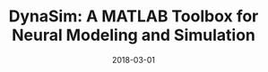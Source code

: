 ---
title: "DynaSim: A MATLAB Toolbox for Neural Modeling and Simulation"
collection: publications
category: manuscripts
permalink: /publication/2018-03-01-sherfey-etal-2018-dynasim
date: 2018-03-01
venue: 'Frontiers in Neuroinformatics'
paperurl: '/files/publications/sherfey-etal-2018-dynasim.pdf'
citation: 'Sherfey JS, Soplata AE, Ardid S, Roberts EA, Stanley DA, Pittman-Polletta BR and Kopell NJ (2018) DynaSim: A MATLAB Toolbox for Neural Modeling and Simulation. Front. Neuroinform. 12:10. https://doi.org/10.3389/fninf.2018.00010.'
doiurl: 'https://doi.org/10.3389/fninf.2018.00010'
---